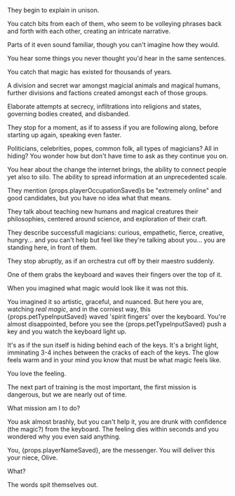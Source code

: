 They begin to explain in unison.

You catch bits from each of them, who seem to be volleying phrases back and forth with each other, creating an intricate narrative.

Parts of it even sound familiar, though you can't imagine how they would.

You hear some things you never thought you'd hear in the same sentences.

You catch that magic has existed for thousands of years.

A division and secret war amongst magicial animals and magical humans, further divisions and factions created amongst each of those groups.

Elaborate attempts at secrecy, inflitrations into religions and states, governing bodies created, and disbanded.

They stop for a moment, as if to assess if you are following along, before starting up again, speaking even faster.

Politicians, celebrities, popes, common folk, all types of magicians? All in hiding? You wonder how but don't have time to ask as they continue you on.

You hear about the change the internet brings, the ability to connect people yet also to silo. The ability to spread information at an unprecedented scale.

They mention {props.playerOccupationSaved}s be "extremely online" and good candidates, but you have no idea what that means.

They talk about teaching new humans and magical creatures their philosophies, centered around science, and exploration of their craft.

They describe successfull magicians: curious, empathetic, fierce, creative, hungry... and you can't help but feel like they're talking about you... you are standing here, in front of them.

They stop abruptly, as if an orchestra cut off by their maestro suddenly.

One of them grabs the keyboard and waves their fingers over the top of it.

When you imagined what magic would look like it was not this.

You imagined it so artistic, graceful, and nuanced. But here you are, watching <i>real magic</i>, and in the corniest way, this {props.petTypeInputSaved} waved 'spirit fingers' over the keyboard. You're almost disappointed, before you see the {props.petTypeInputSaved} push a key and you watch the keyboard light up.

It's as if the sun itself is hiding behind each of the keys. It's a bright light, imminating 3-4 inches between the cracks of each of the keys. The glow feels warm and in your mind you know that must be what magic feels like.

You love the feeling.

The next part of training is the most important, the first mission is dangerous, but we are nearly out of time.

What mission am I to do?

You ask almost brashly, but you can't help it, you are drunk with confidence (the magic?) from the keyboard. The feeling dies within seconds and you wondered why you even said anything.

You, {props.playerNameSaved}, are the messenger. You will deliver this your niece, Olive.

What?

The words spit themselves out.
